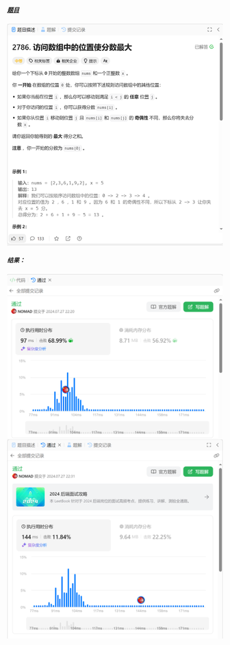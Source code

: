 ##### [题目](https://leetcode.cn/problems/visit-array-positions-to-maximize-score/description/)
![pic](img.png)
##### 结果：
![pic](result1.png)
![pic](result2.png)